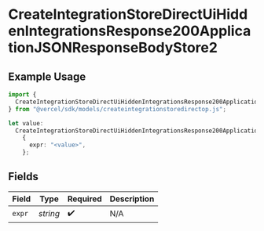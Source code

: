# CreateIntegrationStoreDirectUiHiddenIntegrationsResponse200ApplicationJSONResponseBodyStore2

## Example Usage

```typescript
import {
  CreateIntegrationStoreDirectUiHiddenIntegrationsResponse200ApplicationJSONResponseBodyStore2,
} from "@vercel/sdk/models/createintegrationstoredirectop.js";

let value:
  CreateIntegrationStoreDirectUiHiddenIntegrationsResponse200ApplicationJSONResponseBodyStore2 =
    {
      expr: "<value>",
    };
```

## Fields

| Field              | Type               | Required           | Description        |
| ------------------ | ------------------ | ------------------ | ------------------ |
| `expr`             | *string*           | :heavy_check_mark: | N/A                |